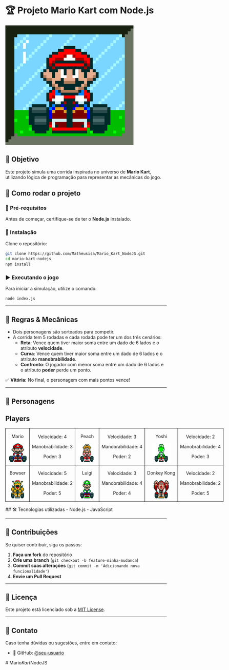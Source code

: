 # 🏆 Projeto Mario Kart com Node.js

<img src="./docs/header.gif" alt="Mario Kart" width="400">

## 🎯 Objetivo
Este projeto simula uma corrida inspirada no universo de **Mario Kart**, utilizando lógica de programação para representar as mecânicas do jogo.

## 🚀 Como rodar o projeto

### 🔧 Pré-requisitos
Antes de começar, certifique-se de ter o **Node.js** instalado.

### 📅 Instalação
Clone o repositório:
```bash
git clone https://github.com/Matheusisa/Mario_Kart_NodeJS.git
cd mario-kart-nodejs
npm install
```

### ▶️ Executando o jogo
Para iniciar a simulação, utilize o comando:
```bash
node index.js
```

---

## 🏁 Regras & Mecânicas

- Dois personagens são sorteados para competir.
- A corrida tem 5 rodadas e cada rodada pode ter um dos três cenários:
  - **Reta**: Vence quem tiver maior soma entre um dado de 6 lados e o atributo **velocidade**.
  - **Curva**: Vence quem tiver maior soma entre um dado de 6 lados e o atributo **manobrabilidade**.
  - **Confronto**: O jogador com menor soma entre um dado de 6 lados e o atributo **poder** perde um ponto.

✅ **Vitória:** No final, o personagem com mais pontos vence!

---

## 🏃️️ Personagens

<h2>Players</h2>
      <table style="border-collapse: collapse; width: 800px; margin: 0 auto;">
        <tr>
            <td style="border: 1px solid black; text-align: center;">
                <p>Mario</p>
                <img src="./docs/mario.gif" alt="Mario Kart" width="60" height="60">
            </td>
            <td style="border: 1px solid black; text-align: center;">
                <p>Velocidade: 4</p>
                <p>Manobrabilidade: 3</p>
                <p>Poder: 3</p>
            </td>
             <td style="border: 1px solid black; text-align: center;">
                <p>Peach</p>
                <img src="./docs/peach.gif" alt="Mario Kart" width="60" height="60">
            </td>
            <td style="border: 1px solid black; text-align: center;">
                <p>Velocidade: 3</p>
                <p>Manobrabilidade: 4</p>
                <p>Poder: 2</p>
            </td>
              <td style="border: 1px solid black; text-align: center;">
                <p>Yoshi</p>
                <img src="./docs/yoshi.gif" alt="Mario Kart" width="60" height="60">
            </td>
            <td style="border: 1px solid black; text-align: center;">
                <p>Velocidade: 2</p>
                <p>Manobrabilidade: 4</p>
                <p>Poder: 3</p>
            </td>
        </tr>
        <tr>
            <td style="border: 1px solid black; text-align: center;">
                <p>Bowser</p>
                <img src="./docs/bowser.gif" alt="Mario Kart" width="60" height="60">
            </td>
            <td style="border: 1px solid black; text-align: center;">
                <p>Velocidade: 5</p>
                <p>Manobrabilidade: 2</p>
                <p>Poder: 5</p>
            </td>
            <td style="border: 1px solid black; text-align: center;">
                <p>Luigi</p>
                <img src="./docs/luigi.gif" alt="Mario Kart" width="60" height="60">
            </td>
            <td style="border: 1px solid black; text-align: center;">
                <p>Velocidade: 3</p>
                <p>Manobrabilidade: 4</p>
                <p>Poder: 4</p>
            </td>
            <td style="border: 1px solid black; text-align: center;">
                <p>Donkey Kong</p>
                <img src="./docs/dk.gif" alt="Mario Kart" width="60" height="60">
            </td>
            <td style="border: 1px solid black; text-align: center;">
                <p>Velocidade: 2</p>
                <p>Manobrabilidade: 2</p>
                <p>Poder: 5</p>
            </td>
        </tr>
    </table>

<p></p>
## 🛠️ Tecnologias utilizadas
- Node.js
- JavaScript

---

## 🤝 Contribuições
Se quiser contribuir, siga os passos:
1. **Faça um fork** do repositório
2. **Crie uma branch** (`git checkout -b feature-minha-mudanca`)
3. **Commit suas alterações** (`git commit -m 'Adicionando nova funcionalidade'`)
4. **Envie um Pull Request**

---

## 🐝 Licença
Este projeto está licenciado sob a [MIT License](LICENSE).

---

## 📩 Contato
Caso tenha dúvidas ou sugestões, entre em contato:

- 🐙 GitHub: [@seu-usuario](https://github.com/Matheusisa)

#   M a r i o _ K a r t _ N o d e J S 
 
 